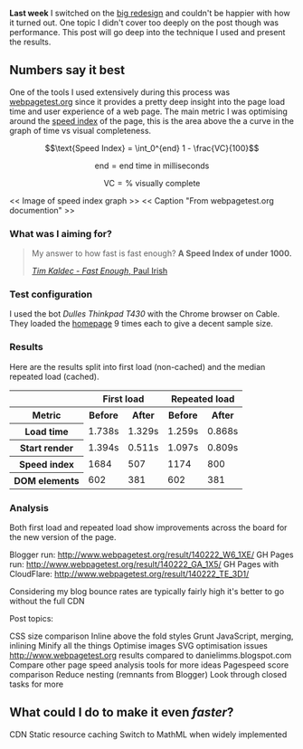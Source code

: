 ********************Last week******************** I switched on the [big redesign][1] and couldn't be happier with how it turned out. One topic I didn't cover too deeply on the post though was performance. This post will go deep into the technique I used and present the results.

## Numbers say it best

One of the tools I used extensively during this process was [webpagetest.org][2] since it provides a pretty deep insight into the page load time and user experience of a web page. The main metric I was optimising around the [speed index][3] of the page, this is the area above the a curve in the graph of time vs visual completeness.

$$\text{Speed Index} = \int_0^{end} 1 - \frac{VC}{100}$$

$$\text{end} = \text{end time in milliseconds}$$

$$\text{VC} = \text{% visually complete}$$

<< Image of speed index graph >>
<< Caption "From webpagetest.org documention" >>

### What was I aiming for?

> My answer to how fast is fast enough? **A Speed Index of under 1000.**
> 
> [<footer><cite>Tim Kaldec - Fast Enough</cite>, Paul Irish</footer>][5]

### Test configuration

I used the bot *Dulles Thinkpad T430* with the Chrome browser on Cable. They loaded the [homepage][4] 9 times each to give a decent sample size. 

### Results

Here are the results split into first load (non-cached) and the median repeated load (cached).

<table>
<tr>
<th></th>
<th colspan="2">First load</th>
<th colspan="2">Repeated load</th>
</tr>
<tr>
<th>Metric</th>
<th>Before</th>
<th>After</th>
<th>Before</th>
<th>After</th>
</tr>
<tr>
<th>Load time</th>
<td>1.738s</td>
<td>1.329s</td>
<td>1.259s</td>
<td>0.868s</td>
</tr>
<tr>
<th>Start render</th>
<td>1.394s</td>
<td>0.511s</td>
<td>1.097s</td>
<td>0.809s</td>
</tr>
<tr>
<th>Speed index</th>
<td>1684</td>
<td>507</td>
<td>1174</td>
<td>800</td>
</tr>
<tr>
<th>DOM elements</th>
<td>602</td>
<td>381</td>
<td>602</td>
<td>381</td>
</tr>
</table>


### Analysis

Both first load and repeated load show improvements across the board for the new version of the page.



















Blogger run: http://www.webpagetest.org/result/140222_W6_1XE/
GH Pages run: http://www.webpagetest.org/result/140222_GA_1X5/
GH Pages with CloudFlare: http://www.webpagetest.org/result/140222_TE_3D1/

Considering my blog bounce rates are typically fairly high it's better to go without the full CDN



Post topics:

CSS size comparison
Inline above the fold styles
Grunt
JavaScript, merging, inlining
Minify all the things
Optimise images
SVG optimisation issues
http://www.webpagetest.org results compared to danielimms.blogspot.com
Compare other page speed analysis tools for more ideas
Pagespeed score comparison
Reduce nesting (remnants from Blogger)
Look through closed tasks for more

## What could I do to make it even *faster*?

CDN
Static resource caching
Switch to MathML when widely implemented


[1]: /2014/02/redesign-3-from-blogger-to-github-pages.html
[2]: http://www.webpagetest.org/
[3]: https://sites.google.com/a/webpagetest.org/docs/using-webpagetest/metrics/speed-index
[4]: /
[5]: http://timkadlec.com/2014/01/fast-enough/#comment-1200946500
